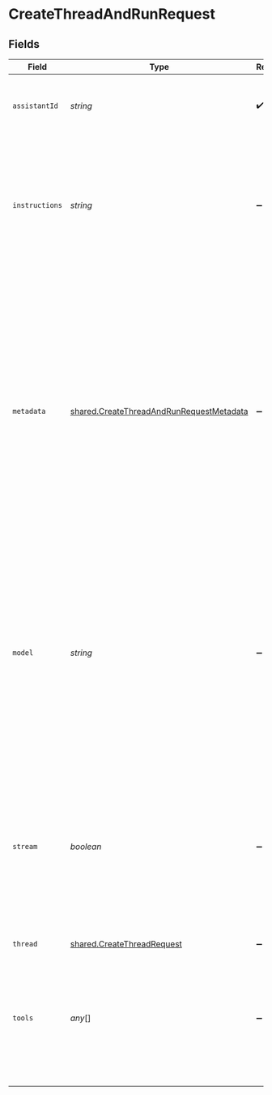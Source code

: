 # CreateThreadAndRunRequest


## Fields

| Field                                                                                                                                                                                                                                                       | Type                                                                                                                                                                                                                                                        | Required                                                                                                                                                                                                                                                    | Description                                                                                                                                                                                                                                                 |
| ----------------------------------------------------------------------------------------------------------------------------------------------------------------------------------------------------------------------------------------------------------- | ----------------------------------------------------------------------------------------------------------------------------------------------------------------------------------------------------------------------------------------------------------- | ----------------------------------------------------------------------------------------------------------------------------------------------------------------------------------------------------------------------------------------------------------- | ----------------------------------------------------------------------------------------------------------------------------------------------------------------------------------------------------------------------------------------------------------- |
| `assistantId`                                                                                                                                                                                                                                               | *string*                                                                                                                                                                                                                                                    | :heavy_check_mark:                                                                                                                                                                                                                                          | The ID of the [assistant](/docs/api-reference/assistants) to use to execute this run.                                                                                                                                                                       |
| `instructions`                                                                                                                                                                                                                                              | *string*                                                                                                                                                                                                                                                    | :heavy_minus_sign:                                                                                                                                                                                                                                          | Override the default system message of the assistant. This is useful for modifying the behavior on a per-run basis.                                                                                                                                         |
| `metadata`                                                                                                                                                                                                                                                  | [shared.CreateThreadAndRunRequestMetadata](../../../sdk/models/shared/createthreadandrunrequestmetadata.md)                                                                                                                                                 | :heavy_minus_sign:                                                                                                                                                                                                                                          | Set of 16 key-value pairs that can be attached to an object. This can be useful for storing additional information about the object in a structured format. Keys can be a maximum of 64 characters long and values can be a maxium of 512 characters long.<br/> |
| `model`                                                                                                                                                                                                                                                     | *string*                                                                                                                                                                                                                                                    | :heavy_minus_sign:                                                                                                                                                                                                                                          | The ID of the [Model](/docs/api-reference/models) to be used to execute this run. If a value is provided here, it will override the model associated with the assistant. If not, the model associated with the assistant will be used.                      |
| `stream`                                                                                                                                                                                                                                                    | *boolean*                                                                                                                                                                                                                                                   | :heavy_minus_sign:                                                                                                                                                                                                                                          | If `true`, returns a stream of events that happen during the Run as server-sent events, terminating when the Run enters a terminal state with a `data: [DONE]` message.<br/>                                                                                |
| `thread`                                                                                                                                                                                                                                                    | [shared.CreateThreadRequest](../../../sdk/models/shared/createthreadrequest.md)                                                                                                                                                                             | :heavy_minus_sign:                                                                                                                                                                                                                                          | N/A                                                                                                                                                                                                                                                         |
| `tools`                                                                                                                                                                                                                                                     | *any*[]                                                                                                                                                                                                                                                     | :heavy_minus_sign:                                                                                                                                                                                                                                          | Override the tools the assistant can use for this run. This is useful for modifying the behavior on a per-run basis.                                                                                                                                        |